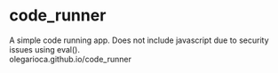 # code_runner
A simple code running app. Does not include javascript due to security issues using eval().
<br>olegarioca.github.io/code_runner
